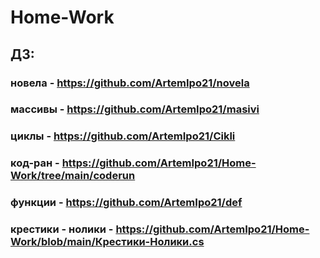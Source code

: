 # Home-Work

## ДЗ:
### новела - <https://github.com/ArtemIpo21/novela>
### массивы - <https://github.com/ArtemIpo21/masivi>
### циклы - <https://github.com/ArtemIpo21/Cikli>
### код-ран - <https://github.com/ArtemIpo21/Home-Work/tree/main/coderun>
### функции - <https://github.com/ArtemIpo21/def>
### крестики - нолики - <https://github.com/ArtemIpo21/Home-Work/blob/main/Крестики-Нолики.cs>
